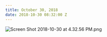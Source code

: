 ```yaml
---
title: October 30, 2018
date: 2018-10-30 08:32:00 Z
---
```


![Screen Shot 2018-10-30 at 4.32.56 PM.png](/uploads/Screen%20Shot%202018-10-30%20at%204.32.56%20PM.png)